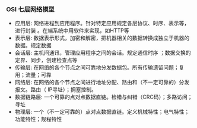 
### OSI 七层网络模型

- 应用层:	网络进程到应用程序。针对特定应用规定各层协议、时序、表示等，进行封装 。在端系统中用软件来实现，如HTTP等
- 表示层:	数据表示形式，加密和解密，把机器相关的数据转换成独立于机器的数据。规定数据
- 会话层:	主机间通讯，管理应用程序之间的会话。规定通信时序 ；数据交换的定界、同步，创建检查点等
- 传输层:	在网络的各个节点之间可靠地分发数据包。所有传输遗留问题；复用；流量；可靠
- 网络层:	在网络的各个节点之间进行地址分配、路由和（不一定可靠的）分发报文。路由（ IP寻址）；拥塞控制。
- 数据链路层:	一个可靠的点对点数据直链。检错与纠错（CRC码）；多路访问；寻址
- 物理层:	一个（不一定可靠的）点对点数据直链。定义机械特性；电气特性；功能特性；规程特性